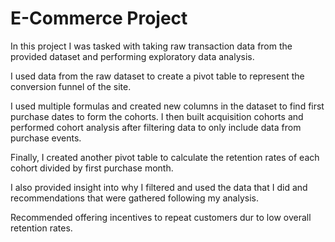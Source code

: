
# E-Commerce Project

In this project I was tasked with taking raw transaction data from the provided dataset and performing exploratory data analysis. 

I used data from the raw dataset to create a pivot table to represent the conversion funnel of the site. 

I used multiple formulas and created new columns in the dataset to find first purchase dates to form the cohorts. I then built acquisition cohorts and performed cohort analysis after filtering data to only include data from purchase events. 

Finally, I created another pivot table to calculate the retention rates of each cohort divided by first purchase month.

I also provided insight into why I filtered and used the data that I did and recommendations that were gathered following my analysis.

Recommended offering incentives to repeat customers dur to low overall retention rates.
